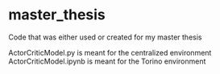 # master_thesis
Code that was either used or created for my master thesis

ActorCriticModel.py is meant for the centralized environment
ActorCriticModel.ipynb is meant for the Torino environment
